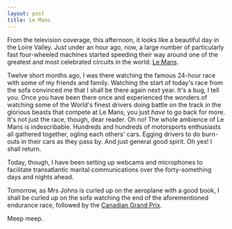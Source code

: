 ```yaml
---
layout: post
title: Le Mans
---
```





From the television coverage, this afternoon, it looks like a beautiful day in
the Loire Valley. Just under an hour ago, now, a large number of particularly
fast four-wheeled machines started speeding their way around one of the
greatest and most celebrated circuits in the world:
<a href="https://www.lemans.org/">Le Mans</a>.


Twelve short months ago, I was there watching the famous 24-hour race with
some of my friends and family. Watching the start of today's race from the
sofa convinced me that I shall be there again next year. It's a bug, I tell
you. Once you have been there once and experienced the wonders of watching
some of the World's finest drivers doing battle on the track in the glorious
beasts that compete at Le Mans, you just _have_ to go back for more.
It's not just the race, though, dear reader. Oh no! The whole ambience of Le
Mans is indescribable. Hundreds and hundreds of motorsports enthusiasts all
gathered together, ogling each others' cars. Egging drivers to do burn-outs in
their cars as they pass by. And just general good spirit. Oh yes! I shall
return.


Today, though, I have been setting up webcams and microphones to facilitate
transatlantic marital communications over the forty-something days and nights
ahead.


Tomorrow, as Mrs Johns is curled up on the aeroplane with a good book, I shall
be curled up on the sofa watching the end of the aforementioned endurance
race, followed by the <a href="https://www.grandprix.ca/">Canadian Grand
Prix</a>.


Meep meep.



